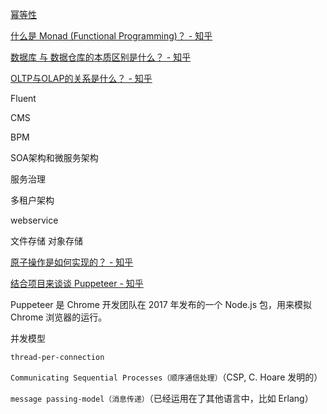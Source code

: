 [幂等性](https://www.cnblogs.com/javalyy/p/8882144.html)

[什么是 Monad (Functional Programming)？ - 知乎](https://www.zhihu.com/question/19635359)

[数据库 与 数据仓库的本质区别是什么？ - 知乎](https://www.zhihu.com/question/20623931)

[OLTP与OLAP的关系是什么？ - 知乎](https://www.zhihu.com/question/24110442/answer/851671343)

Fluent

CMS

BPM

SOA架构和微服务架构

服务治理

多租户架构

webservice

文件存储 对象存储

[原子操作是如何实现的？ - 知乎](https://zhuanlan.zhihu.com/p/33445834)



[结合项目来谈谈 Puppeteer - 知乎](https://zhuanlan.zhihu.com/p/76237595)

Puppeteer 是 Chrome 开发团队在 2017 年发布的一个 Node.js 包，用来模拟 Chrome 浏览器的运行。



并发模型

`thread-per-connection` 

`Communicating Sequential Processes（顺序通信处理）`（CSP, C. Hoare 发明的）

 `message passing-model（消息传递）`（已经运用在了其他语言中，比如 Erlang）